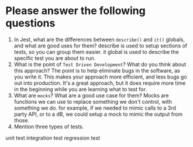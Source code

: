 # Please answer the following questions

1.  In Jest, what are the differences between `describe()` and `it()` globals, and what are good uses for them?
describe is used to setup sections of tests, so you can group them easier. it global is used to describe the specific test you are about to run.
2.  What is the point of `Test Driven Development`? What do you think about this approach?
The point is to help eliminate bugs in the software, as you write it. This makes your approach more efficient, and less bugs go out into production.
It's a great approach, but it does require more time in the beginning while you are learning what to test for.
3.  What are `mocks`? What are a good use case for them?
    Mocks are functions we can use to replace something we don't control, with something we do. for example, if we needed to mimic calls to a 3rd party API,
    or to a dB, we could setup a mock to mimic the output from those.
4.  Mention three types of tests.

unit test
integration test
regression test